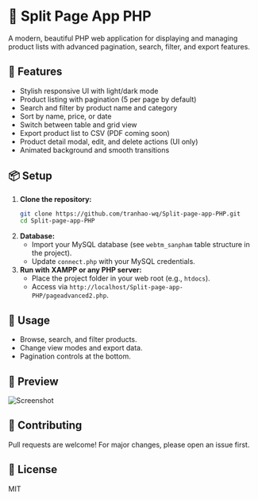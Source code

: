 # 🚀 Split Page App PHP

A modern, beautiful PHP web application for displaying and managing product lists with advanced pagination, search, filter, and export features.

## 🛒 Features
- Stylish responsive UI with light/dark mode
- Product listing with pagination (5 per page by default)
- Search and filter by product name and category
- Sort by name, price, or date
- Switch between table and grid view
- Export product list to CSV (PDF coming soon)
- Product detail modal, edit, and delete actions (UI only)
- Animated background and smooth transitions

## 📦 Setup
1. **Clone the repository:**
   ```bash
   git clone https://github.com/tranhao-wq/Split-page-app-PHP.git
   cd Split-page-app-PHP
   ```
2. **Database:**
   - Import your MySQL database (see `webtm_sanpham` table structure in the project).
   - Update `connect.php` with your MySQL credentials.
3. **Run with XAMPP or any PHP server:**
   - Place the project folder in your web root (e.g., `htdocs`).
   - Access via `http://localhost/Split-page-app-PHP/pageadvanced2.php`.

## 📝 Usage
- Browse, search, and filter products.
- Change view modes and export data.
- Pagination controls at the bottom.

## 📸 Preview
![Screenshot](preview.png)

## 🤝 Contributing
Pull requests are welcome! For major changes, please open an issue first.

## 📄 License
MIT 